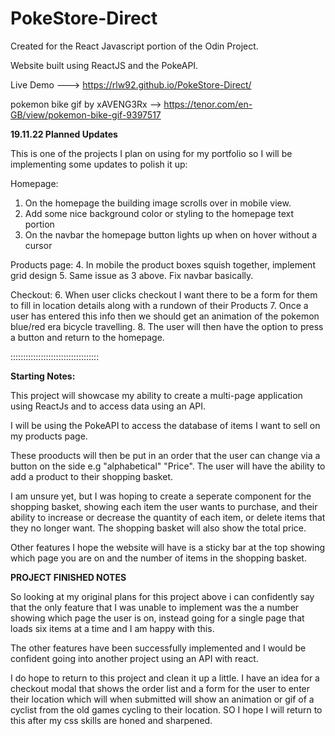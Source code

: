 # PokeStore-Direct

Created for the React Javascript portion of the Odin Project.

Website built using ReactJS and the PokeAPI.

Live Demo ---> https://rlw92.github.io/PokeStore-Direct/


pokemon bike gif by xAVENG3Rx --> https://tenor.com/en-GB/view/pokemon-bike-gif-9397517


**19.11.22 Planned Updates**

This is one of the projects I plan on using for my portfolio so I will be implementing some
updates to polish it up:

Homepage:
1. On the homepage the building image scrolls over in mobile view.
2. Add some nice background color or styling to the homepage text portion
3. On the navbar the homepage button lights up when on hover without a cursor

Products page:
4. In mobile the product boxes squish together, implement grid design
5. Same issue as 3 above. Fix navbar basically.

Checkout:
6. When user clicks checkout I want there to be a form for them to fill in
location details along with a rundown of their Products
7. Once a user has entered this info then we should get an animation
of the pokemon blue/red era bicycle travelling.
8. The user will then have the option to press a button and return to the homepage.



:::::::::::::::::::::::::::::::::::


**Starting Notes:**

This project will showcase my ability to create a  multi-page application using ReactJs and to access data using an API.

I will be using the PokeAPI to access the database of items I want to sell on my products page.

These prooducts will then be put in an order that the user can change via a button on the side e.g "alphabetical" "Price".
The user will have the ability to add a product to their shopping basket.

I am unsure yet, but I was hoping to create a seperate component for the shopping basket, showing each item the user wants to purchase,
and their ability to increase or decrease the quantity of each item, or delete items that they no longer want.
The shopping basket will also show the total price.

Other features I hope the website will have is a sticky bar at the top showing which page you are on and the number of items in the shopping basket.



**PROJECT FINISHED NOTES**

So looking at my original plans for this project above i can confidently say that the only feature that I was unable to implement was the a number showing which page the user is on, instead going for a single page that loads six items
at a time and I am happy with this.

The other features have been successfully implemented and I would be confident going into another project using an API with react.

I do hope to return to this project and clean it up a little. I have an idea for a checkout modal that shows the order list and a form for the user to enter their location which will when submitted will show an animation or gif of a cyclist from the old games cycling to their location. SO I hope I will return to this after my css skills are honed and sharpened.

